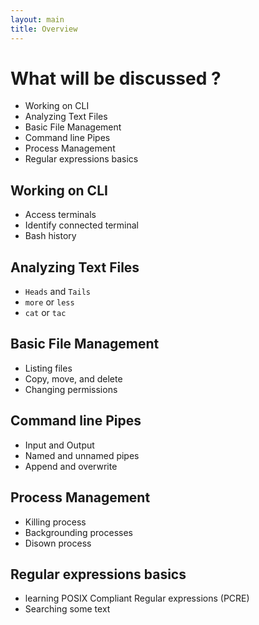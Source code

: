```yaml
---
layout: main
title: Overview
---
```


# What will be discussed ?

- Working on CLI
- Analyzing Text Files
- Basic File Management
- Command line Pipes
- Process Management
- Regular expressions basics

## Working on CLI

- Access terminals
- Identify connected terminal
- Bash history

## Analyzing Text Files

- `Heads` and `Tails`
- `more` or `less`
- `cat` or `tac`

## Basic File Management

- Listing files
- Copy, move, and delete
- Changing permissions

## Command line Pipes

- Input and Output
- Named and unnamed pipes
- Append and overwrite

## Process Management

- Killing process
- Backgrounding processes
- Disown process

## Regular expressions basics

- learning POSIX Compliant Regular expressions (PCRE)
- Searching some text
